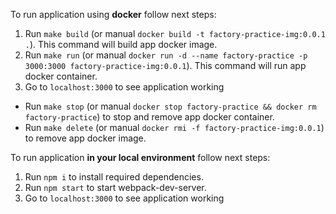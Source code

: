 To run application using **docker** follow next steps:

1. Run `make build` (or manual `docker build -t factory-practice-img:0.0.1 .`). This command will build app docker image.
2. Run `make run` (or manual `docker run -d --name factory-practice -p 3000:3000 factory-practice-img:0.0.1`). This command will run app docker container.
3. Go to `localhost:3000` to see application working

- Run `make stop` (or manual `docker stop factory-practice && docker rm factory-practice`) to stop and remove app docker container.
- Run `make delete` (or manual `docker rmi -f factory-practice-img:0.0.1`) to remove app docker image.

To run application **in your local environment** follow next steps:

1. Run `npm i` to install required dependencies.
2. Run `npm start` to start webpack-dev-server.
3. Go to `localhost:3000` to see application working
